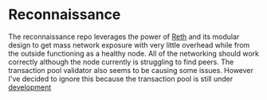 # Reconnaissance
The reconnaissance repo leverages the power of [Reth](https://github.com/paradigmxyz/reth) and its modular design to get mass network exposure with very little overhead
while from the outside functioning as a healthy node. All of the networking should work correctly although the node currently is struggling to find peers. The transaction pool validator also seems to be causing some issues. However I've decided to ignore this because the transaction pool is still under [development](https://github.com/paradigmxyz/reth/issues/36)